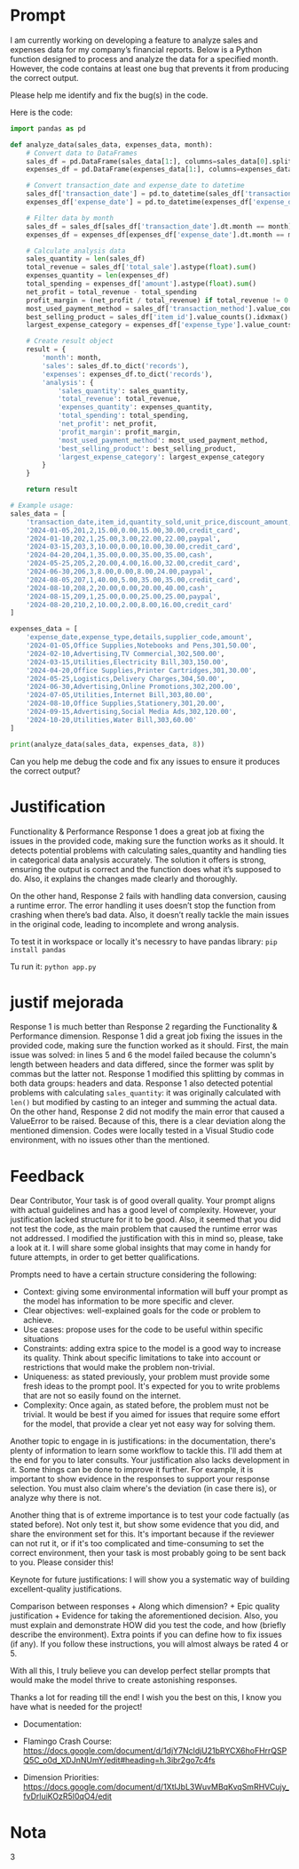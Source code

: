 

# Prompt

I am currently working on developing a feature to analyze sales and expenses data for my company’s financial reports. Below is a Python function designed to process and analyze the data for a specified month. However, the code contains at least one bug that prevents it from producing the correct output.

Please help me identify and fix the bug(s) in the code.

Here is the code:
```python
import pandas as pd

def analyze_data(sales_data, expenses_data, month):
    # Convert data to DataFrames
    sales_df = pd.DataFrame(sales_data[1:], columns=sales_data[0].split(','))
    expenses_df = pd.DataFrame(expenses_data[1:], columns=expenses_data[0].split(','))

    # Convert transaction_date and expense_date to datetime
    sales_df['transaction_date'] = pd.to_datetime(sales_df['transaction_date'])
    expenses_df['expense_date'] = pd.to_datetime(expenses_df['expense_date'])

    # Filter data by month
    sales_df = sales_df[sales_df['transaction_date'].dt.month == month]
    expenses_df = expenses_df[expenses_df['expense_date'].dt.month == month]

    # Calculate analysis data
    sales_quantity = len(sales_df)
    total_revenue = sales_df['total_sale'].astype(float).sum()
    expenses_quantity = len(expenses_df)
    total_spending = expenses_df['amount'].astype(float).sum()
    net_profit = total_revenue - total_spending
    profit_margin = (net_profit / total_revenue) if total_revenue != 0 else 0
    most_used_payment_method = sales_df['transaction_method'].value_counts().idxmax()
    best_selling_product = sales_df['item_id'].value_counts().idxmax()
    largest_expense_category = expenses_df['expense_type'].value_counts().idxmax()

    # Create result object
    result = {
        'month': month,
        'sales': sales_df.to_dict('records'),
        'expenses': expenses_df.to_dict('records'),
        'analysis': {
            'sales_quantity': sales_quantity,
            'total_revenue': total_revenue,
            'expenses_quantity': expenses_quantity,
            'total_spending': total_spending,
            'net_profit': net_profit,
            'profit_margin': profit_margin,
            'most_used_payment_method': most_used_payment_method,
            'best_selling_product': best_selling_product,
            'largest_expense_category': largest_expense_category
        }
    }

    return result

# Example usage:
sales_data = [
    'transaction_date,item_id,quantity_sold,unit_price,discount_amount,final_unit_price,total_sale,transaction_method',
    '2024-01-05,201,2,15.00,0.00,15.00,30.00,credit_card',
    '2024-01-10,202,1,25.00,3.00,22.00,22.00,paypal',
    '2024-03-15,203,3,10.00,0.00,10.00,30.00,credit_card',
    '2024-04-20,204,1,35.00,0.00,35.00,35.00,cash',
    '2024-05-25,205,2,20.00,4.00,16.00,32.00,credit_card',
    '2024-06-30,206,3,8.00,0.00,8.00,24.00,paypal',
    '2024-08-05,207,1,40.00,5.00,35.00,35.00,credit_card',
    '2024-08-10,208,2,20.00,0.00,20.00,40.00,cash',
    '2024-08-15,209,1,25.00,0.00,25.00,25.00,paypal',
    '2024-08-20,210,2,10.00,2.00,8.00,16.00,credit_card'
]

expenses_data = [
    'expense_date,expense_type,details,supplier_code,amount',
    '2024-01-05,Office Supplies,Notebooks and Pens,301,50.00',
    '2024-02-10,Advertising,TV Commercial,302,500.00',
    '2024-03-15,Utilities,Electricity Bill,303,150.00',
    '2024-04-20,Office Supplies,Printer Cartridges,301,30.00',
    '2024-05-25,Logistics,Delivery Charges,304,50.00',
    '2024-06-30,Advertising,Online Promotions,302,200.00',
    '2024-07-05,Utilities,Internet Bill,303,80.00',
    '2024-08-10,Office Supplies,Stationery,301,20.00',
    '2024-09-15,Advertising,Social Media Ads,302,120.00',
    '2024-10-20,Utilities,Water Bill,303,60.00'
]

print(analyze_data(sales_data, expenses_data, 8))
```
Can you help me debug the code and fix any issues to ensure it produces the correct output?


# Justification

Functionality & Performance
Response 1 does a great job at fixing the issues in the provided code, making sure the function works as it should. It detects potential problems with calculating sales_quantity and handling ties in categorical data analysis accurately. The solution it offers is strong, ensuring the output is correct and the function does what it’s supposed to do. Also, it explains the changes made clearly and thoroughly.

On the other hand, Response 2 fails with handling data conversion, causing a runtime error. The error handling it uses doesn’t stop the function from crashing when there’s bad data. Also, it doesn’t really tackle the main issues in the original code, leading to incomplete and wrong analysis.

To test it in workspace or locally it's necessry to have pandas library:
`pip install pandas`

Tu run it:
`python app.py`

# justif mejorada

Response 1 is much better than Response 2 regarding the Functionality & Performance dimension.
Response 1 did a great job fixing the issues in the provided code, making sure the function worked as it should.
First, the main issue was solved: in lines 5 and 6 the model failed because the column's length between headers and data differed, since the former was split by commas but the latter not. Response 1 modified this splitting by commas in both data groups: headers and data.
Response 1 also detected potential problems with calculating `sales_quantity`: it was originally calculated with `len()` but modified by casting to an integer and summing the actual data.
On the other hand, Response 2 did not modify the main error that caused a ValueError to be raised.
Because of this, there is a clear deviation along the mentioned dimension.
Codes were locally tested in a Visual Studio code environment, with no issues other than the mentioned.

# Feedback

Dear Contributor, Your task is of good overall quality. Your prompt aligns with actual guidelines and has a good level of complexity. However, your justification lacked structure for it to be good. Also, it seemed that you did not test the code, as the main problem that caused the runtime error was not addressed. I modified the justification with this in mind so, please, take a look at it.
I will share some global insights that may come in handy for future attempts, in order to get better qualifications.

Prompts need to have a certain structure considering the following:
- Context: giving some environmental information will buff your prompt as the model has information to be more specific and clever.
- Clear objectives: well-explained goals for the code or problem to achieve.
- Use cases: propose uses for the code to be useful within specific situations
- Constraints: adding extra spice to the model is a good way to increase its quality. Think about specific limitations to take into account or restrictions that would make the problem non-trivial.
- Uniqueness: as stated previously, your problem must provide some fresh ideas to the prompt pool. It's expected for you to write problems that are not so easily found on the internet.
- Complexity: Once again, as stated before, the problem must not be trivial. It would be best if you aimed for issues that require some effort for the model, that provide a clear yet not easy way for solving them.

Another topic to engage in is justifications: in the documentation, there's plenty of information to learn some workflow to tackle this. I'll add them at the end for you to later consults.
Your justification also lacks development in it. Some things can be done to improve it further. For example, it is important to show evidence in the responses to support your response selection. You must also claim where's the deviation (in case there is), or analyze why there is not.

Another thing that is of extreme importance is to test your code factually (as stated before). Not only test it, but show some evidence that you did, and share the environment set for this. It's important because if the reviewer can not rut it, or if it's too complicated and time-consuming to set the correct environment, then your task is most probably going to be sent back to you. Please consider this!

Keynote for future justifications: I will show you a systematic way of building excellent-quality justifications.

Comparison between responses + Along which dimension? + Epic quality justification + Evidence for taking the aforementioned decision.
Also, you must explain and demonstrate HOW did you test the code, and how (briefly describe the environment). Extra points if you can define how to fix issues (if any).
If you follow these instructions, you will almost always be rated 4 or 5.


With all this, I truly believe you can develop perfect stellar prompts that would make the model thrive to create astonishing responses.

Thanks a lot for reading till the end! I wish you the best on this, I know you have what is needed for the project!

* Documentation:

* Flamingo Crash Course:
https://docs.google.com/document/d/1djY7NcldjU21bRYCX6hoFHrrQSPQ5C_o0d_XDJnNUmY/edit#heading=h.3ibr2go7c4fs

* Dimension Priorities:
https://docs.google.com/document/d/1XtlJbL3WuvMBqKvqSmRHVCujy_fvDrluiKOzR5I0qO4/edit

# Nota
3